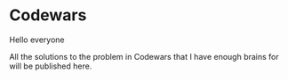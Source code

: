 # Codewars

Hello everyone

All the solutions to the problem in Codewars that I have enough brains for will be published here.
